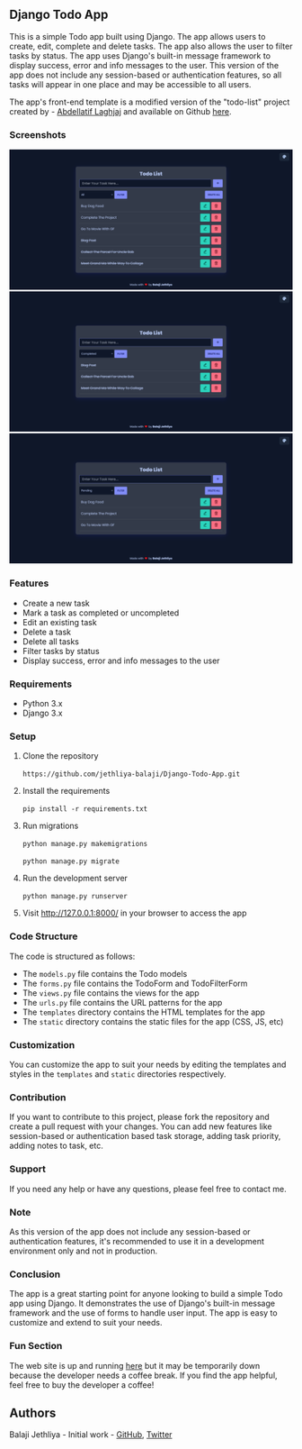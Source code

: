 ## Django Todo App

This is a simple Todo app built using Django. The app allows users to create, edit, complete and delete tasks. The app also allows the user to filter tasks by status. The app uses Django's built-in message framework to display success, error and info messages to the user. This version of the app does not include any session-based or authentication features, so all tasks will appear in one place and may be accessible to all users. 

The app's front-end template is a modified version of the "todo-list" project created by - [Abdellatif Laghjaj](https://github.com/abdellatif-laghjaj) and available on Github [here](https://github.com/abdellatif-laghjaj/todo-list).

### Screenshots
![App Screenshot](/screenshot/todo-photo-1.png)
![App Screenshot](/screenshot/completed-task-filter-2.png)
![App Screenshot](/screenshot/pending-task-filter-3.png)


### Features
- Create a new task
- Mark a task as completed or uncompleted
- Edit an existing task
- Delete a task
- Delete all tasks
- Filter tasks by status
- Display success, error and info messages to the user

### Requirements
- Python 3.x
- Django 3.x

### Setup
1. Clone the repository

    `https://github.com/jethliya-balaji/Django-Todo-App.git`

2. Install the requirements

    `pip install -r requirements.txt`

3. Run migrations

    `python manage.py makemigrations`

    `python manage.py migrate`

4. Run the development server

    `python manage.py runserver`
    
5. Visit http://127.0.0.1:8000/ in your browser to access the app

### Code Structure
The code is structured as follows:
- The `models.py` file contains the Todo models
- The `forms.py` file contains the TodoForm and TodoFilterForm
- The `views.py` file contains the views for the app
- The `urls.py` file contains the URL patterns for the app
- The `templates` directory contains the HTML templates for the app
- The `static` directory contains the static files for the app (CSS, JS, etc)

### Customization
You can customize the app to suit your needs by editing the templates and styles in the `templates` and `static` directories respectively.

### Contribution
If you want to contribute to this project, please fork the repository and create a pull request with your changes. You can add new features like session-based or authentication based task storage, adding task priority, adding notes to task, etc.

### Support
If you need any help or have any questions, please feel free to contact me.

### Note
As this version of the app does not include any session-based or authentication features, it's recommended to use it in a development environment only and not in production.

### Conclusion
The app is a great starting point for anyone looking to build a simple Todo app using Django. It demonstrates the use of Django's built-in message framework and the use of forms to handle user input. The app is easy to customize and extend to suit your needs.

### Fun Section
The web site is up and running [here]() but it may be temporarily down because the developer needs a coffee break. If you find the app helpful, feel free to buy the developer a coffee!

## Authors
Balaji Jethliya - Initial work - [GitHub](https://github.com/jethliya-balaji), [Twitter](https://twitter.com/jethliyabalaji)
